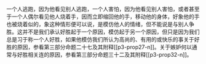 一个人逃跑，因为他看见别人逃跑，一个人害怕，因为他看见别人害怕，或者甚至于一个人偶尔看见他人烧着手，因而立即缩回他的手，移动他的身体，好象他的手也被烧着似的，象这种情形便可以说，是模仿他人的情绪，但不能说是与别人争胜。这并不是我们承认好胜起于一个原因，模仿起于另一个原因，但只是因为我们总是习于称一个人好胜，如果他模仿我们所认为高尚的、有用的或快乐的事关于好胜的原因，参看第三部分命题二十七及其附释[[p3-prop27-n]]。关于嫉妒何以通常与好胜相关连的原因，参看第三部分命题三十二及其附释[[p3-prop32-n]]。